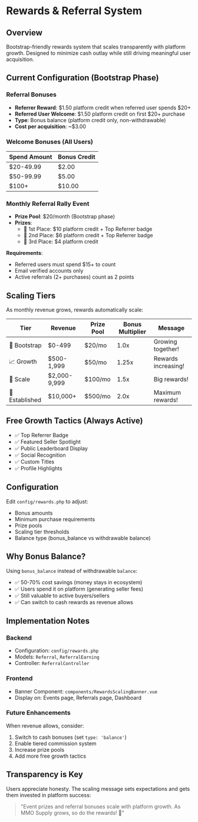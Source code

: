 # Rewards & Referral System

## Overview
Bootstrap-friendly rewards system that scales transparently with platform growth. Designed to minimize cash outlay while still driving meaningful user acquisition.

## Current Configuration (Bootstrap Phase)

### Referral Bonuses
- **Referrer Reward**: $1.50 platform credit when referred user spends $20+
- **Referred User Welcome**: $1.50 platform credit on first $20+ purchase
- **Type**: Bonus balance (platform credit only, non-withdrawable)
- **Cost per acquisition**: ~$3.00

### Welcome Bonuses (All Users)
| Spend Amount | Bonus Credit |
|-------------|--------------|
| $20-49.99   | $2.00        |
| $50-99.99   | $5.00        |
| $100+       | $10.00       |

### Monthly Referral Rally Event
- **Prize Pool**: $20/month (Bootstrap phase)
- **Prizes**:
  - 🥇 1st Place: $10 platform credit + Top Referrer badge
  - 🥈 2nd Place: $6 platform credit + Top Referrer badge
  - 🥉 3rd Place: $4 platform credit

**Requirements**:
- Referred users must spend $15+ to count
- Email verified accounts only
- Active referrals (2+ purchases) count as 2 points

## Scaling Tiers

As monthly revenue grows, rewards automatically scale:

| Tier | Revenue | Prize Pool | Bonus Multiplier | Message |
|------|---------|-----------|------------------|---------|
| 🌱 Bootstrap | $0-499 | $20/mo | 1.0x | Growing together! |
| 📈 Growth | $500-1,999 | $50/mo | 1.25x | Rewards increasing! |
| 🚀 Scale | $2,000-9,999 | $100/mo | 1.5x | Big rewards! |
| 💎 Established | $10,000+ | $500/mo | 2.0x | Maximum rewards! |

## Free Growth Tactics (Always Active)

- ✅ Top Referrer Badge
- ✅ Featured Seller Spotlight
- ✅ Public Leaderboard Display
- ✅ Social Recognition
- ✅ Custom Titles
- ✅ Profile Highlights

## Configuration

Edit `config/rewards.php` to adjust:
- Bonus amounts
- Minimum purchase requirements
- Prize pools
- Scaling tier thresholds
- Balance type (bonus_balance vs withdrawable balance)

## Why Bonus Balance?

Using `bonus_balance` instead of withdrawable `balance`:
- ✅ 50-70% cost savings (money stays in ecosystem)
- ✅ Users spend it on platform (generating seller fees)
- ✅ Still valuable to active buyers/sellers
- ✅ Can switch to cash rewards as revenue allows

## Implementation Notes

### Backend
- Configuration: `config/rewards.php`
- Models: `Referral`, `ReferralEarning`
- Controller: `ReferralController`

### Frontend
- Banner Component: `components/RewardsScalingBanner.vue`
- Display on: Events page, Referrals page, Dashboard

### Future Enhancements
When revenue allows, consider:
1. Switch to cash bonuses (set `type: 'balance'`)
2. Enable tiered commission system
3. Increase prize pools
4. Add more free growth tactics

## Transparency is Key

Users appreciate honesty. The scaling message sets expectations and gets them invested in platform success:
> "Event prizes and referral bonuses scale with platform growth. As MMO Supply grows, so do the rewards! 🚀"

